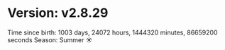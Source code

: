 # Version: v2.8.29
Time since birth: 1003 days, 24072 hours, 1444320 minutes, 86659200 seconds
Season: Summer ☀️
